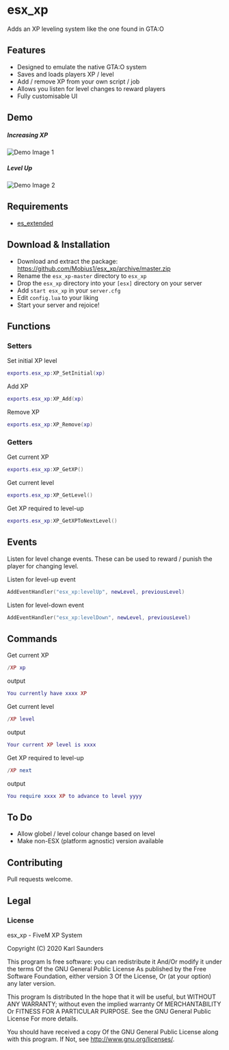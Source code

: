 # esx_xp
Adds an XP leveling system like the one found in GTA:O

## Features
* Designed to emulate the native GTA:O system
* Saves and loads players XP / level
* Add / remove XP from your own script / job
* Allows you listen for level changes to reward players
* Fully customisable UI

## Demo
##### Increasing XP

![Demo Image 1](https://i.imgur.com/b3T7e5C.gif)

##### Level Up

![Demo Image 2](https://i.imgur.com/0wI0Via.gif)


## Requirements

* [es_extended](https://github.com/ESX-Org/es_extended)

## Download & Installation

* Download and extract the package: https://github.com/Mobius1/esx_xp/archive/master.zip
* Rename the `esx_xp-master` directory to `esx_xp`
* Drop the `esx_xp` directory into your `[esx]` directory on your server
* Add `start esx_xp` in your `server.cfg`
* Edit `config.lua` to your liking
* Start your server and rejoice!

## Functions

### Setters

Set initial XP level
```lua
exports.esx_xp:XP_SetInitial(xp)
```

Add XP
```lua
exports.esx_xp:XP_Add(xp)
```

Remove XP
```lua
exports.esx_xp:XP_Remove(xp)
```

### Getters

Get current XP
```lua
exports.esx_xp:XP_GetXP()
```

Get current level
```lua
exports.esx_xp:XP_GetLevel()
```

Get XP required to level-up
```lua
exports.esx_xp:XP_GetXPToNextLevel()
```

## Events

Listen for level change events. These can be used to reward / punish the player for changing level.

Listen for level-up event
```lua
AddEventHandler("esx_xp:levelUp", newLevel, previousLevel)
```
Listen for level-down event
```lua
AddEventHandler("esx_xp:levelDown", newLevel, previousLevel)
```

## Commands
Get current XP
```lua
/XP xp
```
output
```lua
You currently have xxxx XP
```

Get current level
```lua
/XP level
```
output
```lua
Your current XP level is xxxx
```

Get XP required to level-up
```lua
/XP next
```
output
```lua
You require xxxx XP to advance to level yyyy
```

## To Do
* Allow globel / level colour change based on level
* Make non-ESX (platform agnostic) version available

## Contributing
Pull requests welcome.

## Legal

### License

esx_xp - FiveM XP System

Copyright (C) 2020 Karl Saunders

This program Is free software: you can redistribute it And/Or modify it under the terms Of the GNU General Public License As published by the Free Software Foundation, either version 3 Of the License, Or (at your option) any later version.

This program Is distributed In the hope that it will be useful, but WITHOUT ANY WARRANTY; without even the implied warranty Of MERCHANTABILITY Or FITNESS FOR A PARTICULAR PURPOSE. See the GNU General Public License For more details.

You should have received a copy Of the GNU General Public License along with this program. If Not, see http://www.gnu.org/licenses/.